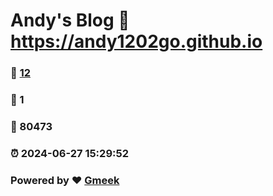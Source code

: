# Andy's Blog :link: https://andy1202go.github.io 
### :page_facing_up: [12](https://andy1202go.github.io/tag.html) 
### :speech_balloon: 1 
### :hibiscus: 80473 
### :alarm_clock: 2024-06-27 15:29:52 
### Powered by :heart: [Gmeek](https://github.com/Meekdai/Gmeek)
